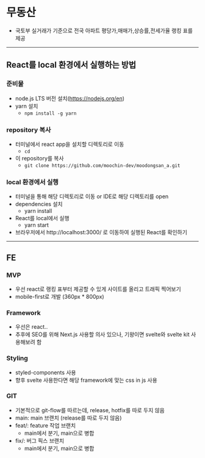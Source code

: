 # 무동산
- 국토부 실거래가 기준으로 전국 아파트 평당가,매매가,상승률,전세가율 랭킹 표를 제공
---
## React를 local 환경에서 실행하는 방법
### 준비물
- node.js LTS 버전 설치(https://nodejs.org/en)
- yarn 설치
  - `npm install -g yarn`
### repository 복사
- 터미널에서 react app을 설치할 디렉토리로 이동
  - `cd`
- 이 repository를 복사
  - `git clone https://github.com/moochin-dev/moodongsan_a.git`
### local 환경에서 실행
- 터미널을 통해 해당 디렉토리로 이동 or IDE로 해당 디렉토리를 open
- dependencies 설치
  - yarn install
- React를 local에서 실행
  - yarn start
- 브라우저에서 http://localhost:3000/ 로 이동하여 실행된 React를 확인하기
---
## FE
### MVP
- 우선 react로 랭킹 표부터 제공할 수 있게 사이트를 올리고 트래픽 찍어보기
- mobile-first로 개발 (360px * 800px)
### Framework
- 우선은 react..
- 추후에 SEO를 위해 Next.js 사용할 의사 있으나, 기왕이면 svelte와 svelte kit 사용해보려 함
### Styling
- styled-components 사용
- 향후 svelte 사용한다면 해당 framework에 맞는 css in js 사용
### GIT
- 기본적으로 git-flow를 따르는데, release, hotfix를 따로 두지 않음
- main: main 브랜치 (release를 따로 두지 않음)
- feat/: feature 작업 브랜치
  - main에서 분기, main으로 병합
- fix/: 버그 픽스 브랜치
  - main에서 분기, main으로 병합
